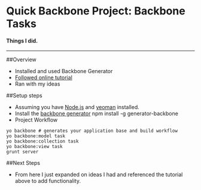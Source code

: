 # Quick Backbone Project: Backbone Tasks

#### Things I did.

***
##Overview
* Installed and used Backbone Generator
* [Followed online tutorial](http://tutorialzine.com/2013/04/services-chooser-backbone-js/)
* Ran with my ideas

##Setup steps
* Assuming you have [Node.js](http://nodejs.org/) and [yeoman](http://yeoman.io/) installed.
* Install the [backbone generator](https://github.com/yeoman/generator-backbone) npm install -g generator-backbone
* Project Workflow
```
yo backbone # generates your application base and build workflow
yo backbone:model task
yo backbone:collection task
yo backbone:view task
grunt server
```
##Next Steps
* From here I just expanded on ideas I had and referenced the tutorial above to add functionality.